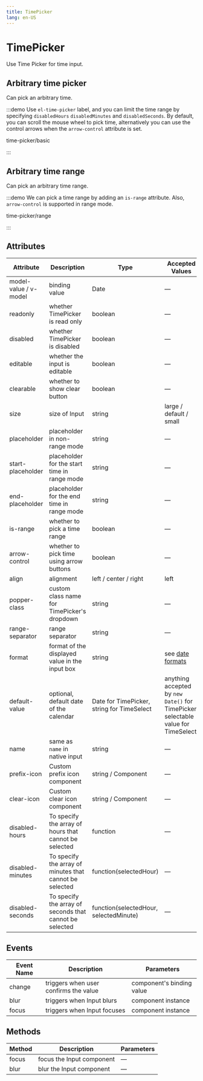 ```yaml
---
title: TimePicker
lang: en-US
---
```


# TimePicker

Use Time Picker for time input.

## Arbitrary time picker

Can pick an arbitrary time.

:::demo Use `el-time-picker` label, and you can limit the time range by specifying `disabledHours` `disabledMinutes` and `disabledSeconds`. By default, you can scroll the mouse wheel to pick time, alternatively you can use the control arrows when the `arrow-control` attribute is set.

time-picker/basic

:::

## Arbitrary time range

Can pick an arbitrary time range.

:::demo We can pick a time range by adding an `is-range` attribute. Also, `arrow-control` is supported in range mode.

time-picker/range

:::

## Attributes

| Attribute             | Description                                             | Type                                       | Accepted Values                                                                   | Default     |
| --------------------- | ------------------------------------------------------- | ------------------------------------------ | --------------------------------------------------------------------------------- | ----------- |
| model-value / v-model | binding value                                           | Date                                       | —                                                                                 | —           |
| readonly              | whether TimePicker is read only                         | boolean                                    | —                                                                                 | false       |
| disabled              | whether TimePicker is disabled                          | boolean                                    | —                                                                                 | false       |
| editable              | whether the input is editable                           | boolean                                    | —                                                                                 | true        |
| clearable             | whether to show clear button                            | boolean                                    | —                                                                                 | true        |
| size                  | size of Input                                           | string                                     | large / default / small                                                           | —           |
| placeholder           | placeholder in non-range mode                           | string                                     | —                                                                                 | —           |
| start-placeholder     | placeholder for the start time in range mode            | string                                     | —                                                                                 | —           |
| end-placeholder       | placeholder for the end time in range mode              | string                                     | —                                                                                 | —           |
| is-range              | whether to pick a time range                            | boolean                                    | —                                                                                 | false       |
| arrow-control         | whether to pick time using arrow buttons                | boolean                                    | —                                                                                 | false       |
| align                 | alignment                                               | left / center / right                      | left                                                                              |
| popper-class          | custom class name for TimePicker's dropdown             | string                                     | —                                                                                 | —           |
| range-separator       | range separator                                         | string                                     | —                                                                                 | '-'         |
| format                | format of the displayed value in the input box          | string                                     | see [date formats](/en-US/component/date-picker#date-formats)                     | HH:mm:ss    |
| default-value         | optional, default date of the calendar                  | Date for TimePicker, string for TimeSelect | anything accepted by `new Date()` for TimePicker, selectable value for TimeSelect | —           |
| name                  | same as `name` in native input                          | string                                     | —                                                                                 | —           |
| prefix-icon           | Custom prefix icon component                            | string / Component                         | —                                                                                 | Clock       |
| clear-icon            | Custom clear icon component                             | string / Component                         | —                                                                                 | CircleClose |
| disabled-hours        | To specify the array of hours that cannot be selected   | function                                   | —                                                                                 | —           |
| disabled-minutes      | To specify the array of minutes that cannot be selected | function(selectedHour)                     | —                                                                                 | —           |
| disabled-seconds      | To specify the array of seconds that cannot be selected | function(selectedHour, selectedMinute)     | —                                                                                 | —           |

## Events

| Event Name | Description                           | Parameters                |
| ---------- | ------------------------------------- | ------------------------- |
| change     | triggers when user confirms the value | component's binding value |
| blur       | triggers when Input blurs             | component instance        |
| focus      | triggers when Input focuses           | component instance        |

## Methods

| Method | Description               | Parameters |
| ------ | ------------------------- | ---------- |
| focus  | focus the Input component | —          |
| blur   | blur the Input component  | —          |
